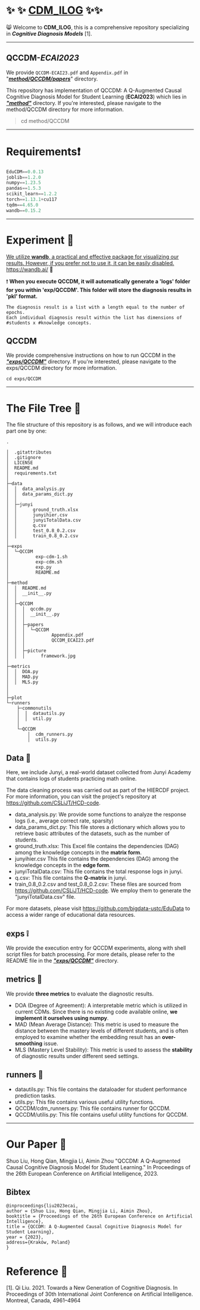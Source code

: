 # :sparkles: :sparkles: <u>CDM_ILOG</u> :sparkles::sparkles:

:smile_cat: Welcome to **CDM_ILOG**, this is a comprehensive repository specializing in ***Cognitive Diagnosis Models*** [1].

------

## QCCDM-*ECAI2023*

We provide `QCCDM-ECAI23.pdf` and  `Appendix.pdf` in "*<u>**method/QCCDM/papers**</u>*" directory.

This repository has implementation of QCCDM: A Q-Augmented Causal Cognitive Diagnosis Model for Student Learning (**ECAI2023**) which lies in *<u>**"method"**</u>* directory.  If you're interested, please navigate to the method/QCCDM directory for more information.

> cd method/QCCDM

------

# Requirements:heavy_exclamation_mark:

```python
EduCDM==0.0.13
joblib==1.2.0
numpy==1.23.5
pandas==1.5.3
scikit_learn==1.2.2
torch==1.13.1+cu117
tqdm==4.65.0
wandb==0.15.2
```

------

# Experiment :clap:

<u>We utilize **wandb**, a practical and effective package for visualizing our results. However, if you prefer not to use it, it can be easily disabled.</u> https://wandb.ai/ :scroll:

:exclamation: **When you execute QCCDM, it will automatically generate a 'logs' folder for you within 'exp/QCCDM'. This folder will store the diagnosis results in 'pkl' format.**

```
The diagnosis result is a list with a length equal to the number of epochs. 
Each individual diagnosis result within the list has dimensions of #students x #knowledge concepts.
```

## QCCDM

We provide comprehensive instructions on how to run QCCDM in the ***<u>"exps/QCCDM"</u>*** directory. If you're interested, please navigate to the exps/QCCDM directory for more information.

```
cd exps/QCCDM
```

------

# The File Tree :file_folder:

The file structure of this repository is as follows, and we will introduce each part one by one:

```
.

│  .gitattributes
│  .gitignore
│  LICENSE
│  README.md
│  requirements.txt
│
├─data
│  │  data_analysis.py
│  │  data_params_dict.py
│  │
│  ├─junyi
│  │      ground_truth.xlsx
│  │      junyihier.csv
│  │      junyiTotalData.csv
│  │      q.csv
│  │      test_0.8_0.2.csv
│  │      train_0.8_0.2.csv
│
├─exps
│  └─QCCDM
│          exp-cdm-1.sh
│          exp-cdm.sh
│          exp.py
│          README.md
│
├─method
│  │  README.md
│  │  __init__.py
│  │
│  ├─QCCDM
│  │  │  qccdm.py
│  │  │  __init__.py
│  │  │
│  │  ├─papers
│  │  │  └─QCCDM
│  │  │          Appendix.pdf
│  │  │          QCCDM_ECAI23.pdf
│  │  │
│  │  ├─picture
│  │  │      framework.jpg
│
├─metrics
│  │  DOA.py
│  │  MAD.py
│  │  MLS.py
│         
│
├─plot
└─runners
    ├─commonutils
    │  │  datautils.py
    │  │  util.py
    │
    └─QCCDM
        │  cdm_runners.py
        │  utils.py
```



## Data :whale:

Here, we include Junyi, a real-world dataset collected from Junyi Academy that contains logs of students practicing math online. 

The data cleaning process was carried out as part of the HIERCDF project. For more information, you can visit the project's repository at https://github.com/CSLiJT/HCD-code.

- data_analysis.py: We provide some functions to analyze the response logs (i.e., average correct rate, sparsity)
- data_params_dict.py: This file stores a dictionary which allows you to retrieve basic attributes of the datasets, such as the number of students.
- ground_truth.xlsx: This Excel file contains the dependencies (DAG) among the knowledge concepts in the **matrix form**.
- junyihier.csv This file contains the dependencies (DAG) among the knowledge concepts in the **edge form**.
- junyiTotalData.csv: This file contains the total response logs in junyi.
- q.csv: This file contains the **Q-matrix** in junyi.
- train_0.8_0.2.csv and test_0.8_0.2.csv: These files are sourced from https://github.com/CSLiJT/HCD-code. We employ them to generate the "junyiTotalData.csv" file.

For more datasets, please visit https://github.com/bigdata-ustc/EduData to access a wider range of educational data resources.

## exps :grey_exclamation:

We provide the execution entry for QCCDM experiments, along with shell script files for batch processing. For more details, please refer to the README file in the ***<u>"exps/QCCDM"</u>*** directory.

## metrics :dart:

We provide **three metrics** to evaluate the diagnostic results.

- DOA (Degree of Agreement): A interpretable metric which is utilized in current CDMs. Since there is no existing code available online, **we implement it ourselves using numpy**.
- MAD (Mean Average Distance): This metric is used to measure the distance between the mastery levels of different students, and is often employed to examine whether the embedding result has an **over-smoothing** issue.
- MLS (Mastery Level Stability): This metric is used to assess the **stability** of diagnostic results under different seed settings.

## runners :beginner:

- datautils.py: This file contains the dataloader for student performance prediction tasks.
- utils.py: This file contains various useful utility functions.
- QCCDM/cdm_runners.py: This file contains runner for QCCDM.
- QCCDM/utilis.py: This file contains useful utility functions for QCCDM.

------

# Our Paper :thought_balloon:

Shuo Liu, Hong Qian, Mingjia Li, Aimin Zhou "QCCDM: A Q-Augmented Causal Cognitive Diagnosis Model for Student Learning." In Proceedings of the 26th European Conference on Artificial Intelligence, 2023.

## Bibtex

```
@inproceedings{liu2023ecai,
author = {Shuo Liu, Hong Qian, Mingjia Li, Aimin Zhou},
booktitle = {Proceedings of the 26th European Conference on Artificial Intelligence},
title = {QCCDM: A Q-Augmented Causal Cognitive Diagnosis Model for Student Learning},
year = {2023},
address={Kraków, Poland}
}
```

# Reference :raised_hands:

[1]. Qi Liu. 2021. Towards a New Generation of Cognitive Diagnosis. In Proceedings of 30th International Joint Conference on Artificial Intelligence.
Montreal, Canada, 4961–4964

